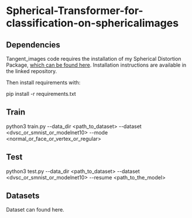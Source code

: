 # Spherical-Transformer-for-classification-on-sphericalimages

## Dependencies

Tangent_images code requires the installation of my Spherical Distortion Package, [which can be found here](https://github.com/meder411/Spherical-Package). Installation instructions are available in the linked repository.

Then install requirements with:

pip install -r requirements.txt

## Train

python3 train.py --data_dir <path_to_dataset> --dataset <dvsc_or_smnist_or_modelnet10>  --mode <normal_or_face_or_vertex_or_regular> 

## Test

python3 test.py --data_dir <path_to_dataset> --dataset <dvsc_or_smnist_or_modelnet10> --resume <path_to_the_model>
  
## Datasets
  
  Dataset can found here.
